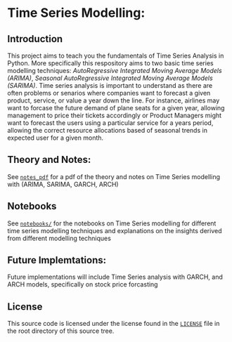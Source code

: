 # Time Series Modelling:


## Introduction

This project aims to teach you the fundamentals of Time Series Analysis in Python. More specifically this respository aims to two basic time series modelling techniques: *AutoRegressive Integrated Moving Average Models (ARIMA)*, *Seasonal AutoRegressive Integrated Moving Average Models (SARIMA)*. Time series analysis is important to understand as there are often problems or senarios where companies want to forecast a given product, service, or value a year down the line. For instance, airlines may want to forcase the future demand of plane seats for a given year, allowing management to price their tickets accordingly or Product Managers might want to forecast the users using a particular service for a years period, allowing the correct resource allocations based of seasonal trends in expected user for a given month.

## Theory and Notes:


See [`notes_pdf`](notes_pdf/) for a pdf of the theory and notes on Time Series modelling with (ARIMA, SARIMA, GARCH, ARCH)


## Notebooks


See [`notebooks/`](notebooks/) for the notebooks on Time Series modelling for different time series modelling techniques and explanations on the insights derived from different modelling techniques

## Future Implemtations:


Future implementations will include Time Series analysis with GARCH, and ARCH models, specifically on stock price forcasting


## License


This source code is licensed under the license found in the [`LICENSE`](LICENSE) file in the root directory of this source tree.